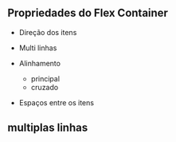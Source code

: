 ## Propriedades do Flex Container

* Direção dos itens
* Multi linhas
* Alinhamento
    * principal
    * cruzado

* Espaços entre os itens 

## multiplas linhas 